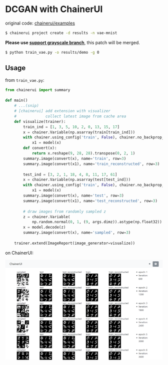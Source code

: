 # DCGAN with ChainerUI

original code: [chainerui/examples](https://github.com/chainer/chainerui/tree/master/examples)

```bash
$ chainerui project create -d results -n vae-mnist
```

**Please use [support grayscale branch](https://github.com/disktnk/chainerui/tree/fix/image-api-gray)**, this patch will be merged.

```bash
$ python train_vae.py -o results/demo -g 0
```

## Usage

from `train_vae.py`:

```py
from chainerui import summary

def main()
    # ...(snip)
    # [chainerui] add extension with visualizer
    #             collect latest image from cache area
    def visualize(trainer):
        train_ind = [1, 3, 5, 10, 2, 0, 13, 15, 17]
        x = chainer.Variable(np.asarray(train[train_ind]))
        with chainer.using_config('train', False), chainer.no_backprop_mode():
            x1 = model(x)
        def convert(x):
            return x.reshape(9, 28, 28).transpose(0, 2, 1)
        summary.image(convert(x), name='train', row=3)
        summary.image(convert(x1), name='train_reconstructed', row=3)

        test_ind = [3, 2, 1, 18, 4, 8, 11, 17, 61]
        x = chainer.Variable(np.asarray(test[test_ind]))
        with chainer.using_config('train', False), chainer.no_backprop_mode():
            x1 = model(x)
        summary.image(convert(x), name='test', row=3)
        summary.image(convert(x1), name='test_reconstructed', row=3)

        # draw images from randomly sampled z
        z = chainer.Variable(
            np.random.normal(0, 1, (9, args.dimz)).astype(np.float32))
        x = model.decode(z)
        summary.image(convert(x), name='sampled', row=3)

    trainer.extend(ImageReport(image_generator=visualize))
```

on ChainerUI:

![web image](sample_vae.png)
